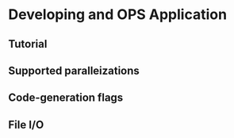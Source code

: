 # Developing and OPS Application
## Tutorial
## Supported paralleizations
## Code-generation flags
## File I/O
